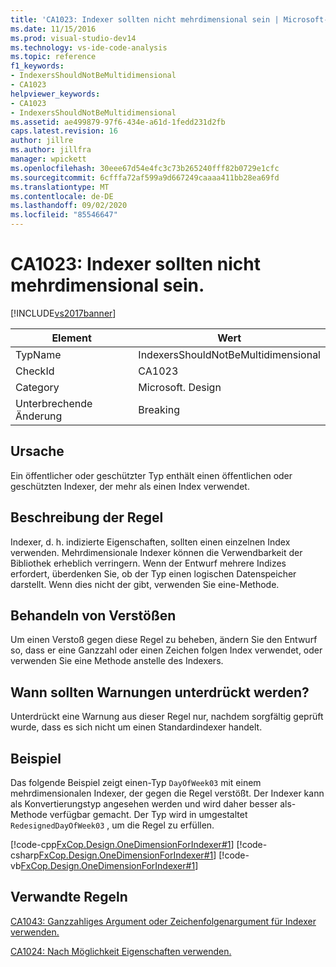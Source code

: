 ```yaml
---
title: 'CA1023: Indexer sollten nicht mehrdimensional sein | Microsoft-Dokumentation'
ms.date: 11/15/2016
ms.prod: visual-studio-dev14
ms.technology: vs-ide-code-analysis
ms.topic: reference
f1_keywords:
- IndexersShouldNotBeMultidimensional
- CA1023
helpviewer_keywords:
- CA1023
- IndexersShouldNotBeMultidimensional
ms.assetid: ae499879-97f6-434e-a61d-1fedd231d2fb
caps.latest.revision: 16
author: jillre
ms.author: jillfra
manager: wpickett
ms.openlocfilehash: 30eee67d54e4fc3c73b265240fff82b0729e1cfc
ms.sourcegitcommit: 6cfffa72af599a9d667249caaaa411bb28ea69fd
ms.translationtype: MT
ms.contentlocale: de-DE
ms.lasthandoff: 09/02/2020
ms.locfileid: "85546647"
---
```

# <a name="ca1023-indexers-should-not-be-multidimensional"></a>CA1023: Indexer sollten nicht mehrdimensional sein.
[!INCLUDE[vs2017banner](../includes/vs2017banner.md)]

|Element|Wert|
|-|-|
|TypName|IndexersShouldNotBeMultidimensional|
|CheckId|CA1023|
|Category|Microsoft. Design|
|Unterbrechende Änderung|Breaking|

## <a name="cause"></a>Ursache
 Ein öffentlicher oder geschützter Typ enthält einen öffentlichen oder geschützten Indexer, der mehr als einen Index verwendet.

## <a name="rule-description"></a>Beschreibung der Regel
 Indexer, d. h. indizierte Eigenschaften, sollten einen einzelnen Index verwenden. Mehrdimensionale Indexer können die Verwendbarkeit der Bibliothek erheblich verringern. Wenn der Entwurf mehrere Indizes erfordert, überdenken Sie, ob der Typ einen logischen Datenspeicher darstellt. Wenn dies nicht der gibt, verwenden Sie eine-Methode.

## <a name="how-to-fix-violations"></a>Behandeln von Verstößen
 Um einen Verstoß gegen diese Regel zu beheben, ändern Sie den Entwurf so, dass er eine Ganzzahl oder einen Zeichen folgen Index verwendet, oder verwenden Sie eine Methode anstelle des Indexers.

## <a name="when-to-suppress-warnings"></a>Wann sollten Warnungen unterdrückt werden?
 Unterdrückt eine Warnung aus dieser Regel nur, nachdem sorgfältig geprüft wurde, dass es sich nicht um einen Standardindexer handelt.

## <a name="example"></a>Beispiel
 Das folgende Beispiel zeigt einen-Typ `DayOfWeek03` mit einem mehrdimensionalen Indexer, der gegen die Regel verstößt. Der Indexer kann als Konvertierungstyp angesehen werden und wird daher besser als-Methode verfügbar gemacht. Der Typ wird in umgestaltet `RedesignedDayOfWeek03` , um die Regel zu erfüllen.

 [!code-cpp[FxCop.Design.OneDimensionForIndexer#1](../snippets/cpp/VS_Snippets_CodeAnalysis/FxCop.Design.OneDimensionForIndexer/cpp/FxCop.Design.OneDimensionForIndexer.cpp#1)]
 [!code-csharp[FxCop.Design.OneDimensionForIndexer#1](../snippets/csharp/VS_Snippets_CodeAnalysis/FxCop.Design.OneDimensionForIndexer/cs/FxCop.Design.OneDimensionForIndexer.cs#1)]
 [!code-vb[FxCop.Design.OneDimensionForIndexer#1](../snippets/visualbasic/VS_Snippets_CodeAnalysis/FxCop.Design.OneDimensionForIndexer/vb/FxCop.Design.OneDimensionForIndexer.vb#1)]

## <a name="related-rules"></a>Verwandte Regeln
 [CA1043: Ganzzahliges Argument oder Zeichenfolgenargument für Indexer verwenden.](../code-quality/ca1043-use-integral-or-string-argument-for-indexers.md)

 [CA1024: Nach Möglichkeit Eigenschaften verwenden.](../code-quality/ca1024-use-properties-where-appropriate.md)
